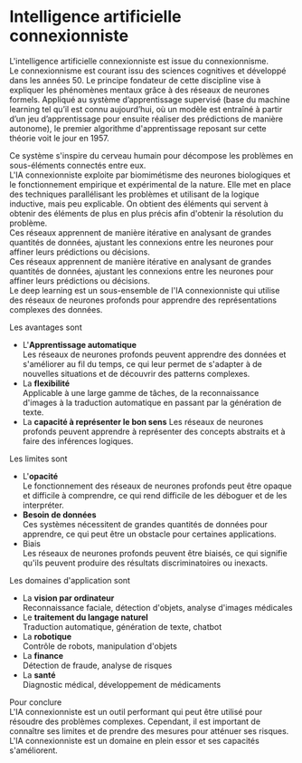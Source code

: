# **Intelligence artificielle connexionniste**

L'intelligence artificielle connexionniste est issue du connexionnisme.  
Le connexionnisme est courant issu des sciences cognitives et développé dans les années 50. Le principe fondateur de cette discipline vise à expliquer les phénomènes mentaux grâce à des réseaux de neurones formels. Appliqué au système d’apprentissage supervisé (base du machine learning tel qu’il est connu aujourd’hui, où un modèle est entraîné à partir d’un jeu d’apprentissage pour ensuite réaliser des prédictions de manière autonome), le premier algorithme d'apprentissage reposant sur cette théorie voit le jour en 1957.  

Ce système s'inspire du cerveau humain pour décompose les problèmes en sous-éléments connectés entre eux.  
L'IA connexionniste exploite par biomimétisme des neurones biologiques et le fonctionnement empirique et expérimental de la nature. Elle met en place des techniques parallélisant les problèmes et utilisant de la logique inductive, mais peu explicable. On obtient des éléments qui servent à obtenir des éléments de plus en plus précis afin d'obtenir la résolution du problème.  
Ces réseaux apprennent de manière itérative en analysant de grandes quantités de données, ajustant les connexions entre les neurones pour affiner leurs prédictions ou décisions.  
Ces réseaux apprennent de manière itérative en analysant de grandes quantités de données, ajustant les connexions entre les neurones pour affiner leurs prédictions ou décisions.  
Le deep learning est un sous-ensemble de l'IA connexionniste qui utilise des réseaux de neurones profonds pour apprendre des représentations complexes des données.  

Les avantages sont  
* L'**Apprentissage automatique**  
  Les réseaux de neurones profonds peuvent apprendre des données et s'améliorer au fil du temps, ce qui leur permet de s'adapter à de nouvelles situations et de découvrir des patterns complexes.
* La **flexibilité**  
  Applicable à une large gamme de tâches, de la reconnaissance d'images à la traduction automatique en passant par la génération de texte.
* La **capacité à représenter le bon sens** 
  Les réseaux de neurones profonds peuvent apprendre à représenter des concepts abstraits et à faire des inférences logiques.

Les limites sont  
* L'**opacité**  
  Le fonctionnement des réseaux de neurones profonds peut être opaque et difficile à comprendre, ce qui rend difficile de les déboguer et de les interpréter.
* **Besoin de données**  
  Ces systèmes nécessitent de grandes quantités de données pour apprendre, ce qui peut être un obstacle pour certaines applications.
* Biais  
  Les réseaux de neurones profonds peuvent être biaisés, ce qui signifie qu'ils peuvent produire des résultats discriminatoires ou inexacts.  

Les domaines d'application sont  
* La **vision par ordinateur**  
  Reconnaissance faciale, détection d'objets, analyse d'images médicales
* Le **traitement du langage naturel**  
  Traduction automatique, génération de texte, chatbot
* La **robotique**  
  Contrôle de robots, manipulation d'objets
* La **finance**  
  Détection de fraude, analyse de risques
* La **santé**  
  Diagnostic médical, développement de médicaments

Pour conclure  
L'IA connexionniste est un outil performant qui peut être utilisé pour résoudre des problèmes complexes. Cependant, il est important de connaître ses limites et de prendre des mesures pour atténuer ses risques.  
L'IA connexionniste est un domaine en plein essor et ses capacités s'améliorent.